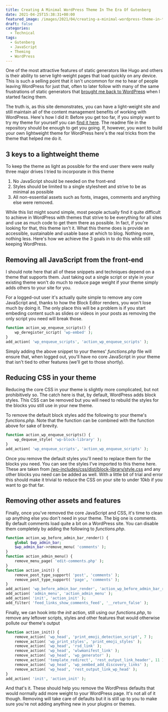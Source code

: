 ```yaml
---
title: Creating A Minimal WordPress Theme In The Era Of Gutenberg
date: 2021-04-25T15:38:31+00:00
featured_image: /images/2021/04/creating-a-minimal-wordpress-theme-in-the-era-of-gutenberg.png
draft: false
categories:
  - Technical
tags:
  - Gutenberg
  - JavaScript
  - Theming
  - WordPress
---
```


One of the most attractive features of static generators like Hugo and others is their ability to serve light-weight pages that load quickly on any device. This is such a selling point that it isn't uncommon for me to hear of people leaving WordPress for just that, often to later follow with many of the same frustrations of static generators that [brought me back to WordPress][1] when I started facing them.

The truth is, as this site demonstrates, you can have a light-weight site and still maintain all of the content management benefits of working with WordPress. Here's how I did it:
Before you get too far, if you simply want to try my theme for yourself you can [find it here][2]. The readme file in the repository should be enough to get you going. If, however, you want to build your own lightweight theme for WordPress here's the real tricks from the theme that helped me do it.

## 3 keys to a lightweight theme

To keep the theme as light as possible for the end user there were really three major drives I tried to incorporate in this theme

1. No JavaScript should be needed on the front-end
2. Styles should be limited to a single stylesheet and strive to be as minimal as possible
3. All non-essential assets such as fonts, images, comments and anything else were removed.

While this list might sound simple, most people actually find it quite difficult to achieve in WordPress with themes that strive to be everything for all sites and use as much code to get them there as possible. In fact, if you're looking for that, this theme isn't it. What this theme does is provide an accessible, sustainable and usable base at which to blog. Nothing more, nothing less. Here's how we achieve the 3 goals in to do this while still keeping WordPress.

## Removing all JavaScript from the front-end

I should note here that all of these snippets and techniques depend on a theme that supports them. Just taking out a single script or style in your existing theme won't do much to reduce page weight if your theme simply adds others to your site for you.

For a logged-out user it's actually quite simple to remove any core JavaScript and, thanks to how the Block Editor renders, you won't lose much by doing it. The only place this will be a problem is if you start embeding content such as slides or videos in your posts as removing the only script you need will break those.

``` php
function action_wp_enqueue_scripts() {
	wp_deregister_script( 'wp-embed' );
}
add_action( 'wp_enqueue_scripts', 'action_wp_enqueue_scripts' );
```

Simply adding the above snippet to your themes' _functions.php_ file will ensure that, when logged out, you'll have no core JavaScript in your theme that isn't tied to other features (we'll get to those shortly).

## Reducing CSS in your theme

Reducing the core CSS in your theme is slightly more complicated, but not prohibitively so. The catch here is that, by default, WordPress adds block styles. This CSS can be removed but you will need to rebuild the styles for the blocks you still use in your new theme.

To remove the default block styles add the following to your theme's _functions.php_. Note that the function can be combined with the function above for sake of brevity.

``` php
function action_wp_enqueue_scripts() {
	wp_dequeue_style( 'wp-block-library' );
}
add_action( 'wp_enqueue_scripts', 'action_wp_enqueue_scripts' );
```

Once you remove the default styles you'll need to replace them for the blocks you need. You can see the styles I've imported to this theme here. These are taken from [/wp-includes/css/dist/block-library/style.css][3] and any other blocks you need can be added as well. With a little bit of trial and error this should make it trivial to reduce the CSS on your site to under 10kb if you want to go that far.

## Removing other assets and features

Finally, once you've removed the core JavaScript and CSS, it's time to clean up anything else you don't need in your theme. The big one is comments. By default comments load quite a bit on a WordPress site. You can disable them completely by adding the following to _functions.php_.

``` php
function action_wp_before_admin_bar_render() {
	global $wp_admin_bar;
	$wp_admin_bar->remove_menu( 'comments' );
}
function action_admin_menu() {
	remove_menu_page( 'edit-comments.php' );
}
function action_init() {
	remove_post_type_support( 'post', 'comments' );
	remove_post_type_support( 'page', 'comments' );
}
add_action( 'wp_before_admin_bar_render', 'action_wp_before_admin_bar_render' );
add_action( 'admin_menu', 'action_admin_menu' );
add_action( 'init', 'action_init' );
add_filter( 'feed_links_show_comments_feed', '__return_false' );
```

Finally, we can hook into the _init_ action, still using our _functions.php_, to remove any leftover scripts, styles and other features that would otherwise pollute our theme's output

``` php
function action_init() {
	remove_action( 'wp_head', 'print_emoji_detection_script', 7 );
	remove_action( 'wp_print_styles', 'print_emoji_styles' );
	remove_action( 'wp_head', 'rsd_link' );
	remove_action( 'wp_head', 'wlwmanifest_link' );
	remove_action( 'wp_head', 'wp_generator' );
	remove_action( 'template_redirect', 'rest_output_link_header', 11 );
	remove_action( 'wp_head', 'wp_oembed_add_discovery_links' );
	remove_action( 'wp_head', 'rest_output_link_wp_head' );
}
add_action( 'init', 'action_init' );
```

And that's it. These should help you remove the WordPress defaults that would normally add more weight to your WordPress page. It's not all of it though. Removing will take care of defaults but it is still up to you to make sure you're not adding anything new in your plugins or themes.

 [1]: /2020/08/hello-wordpress-my-old-friend/
 [2]: https://github.com/chriswiegman/chriswiegman-theme
 [3]: https://github.com/WordPress/WordPress/blob/ad48a153873cdef28ab03c54a034de807e729052/wp-includes/css/dist/block-library/style.css#L1007